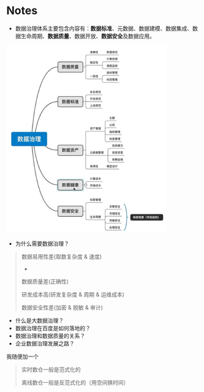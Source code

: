 # Notes

- 数据治理体系主要包含内容有：**数据标准**、元数据、数据建模、数据集成、数据生命周期、**数据质量**、数据开放、**数据安全**及数据应用。

<img src="./images/001.jpg" alt="image" style="zoom:80%;" />

- 为什么需要数据治理？

> 数据易用性差(取数复杂度 & 速度)
>
> - 
>
> 数据质量差(正确性)
>
> 研发成本高(研发复杂度 & 周期 & 运维成本)
>
> 数据安全性差(加密 & 脱敏 & 审计)

- 什么是大数据治理？
- 数据治理在百度是如何落地的？
- 数据治理和数据质量的关系？
- 企业数据治理发展之路？



我随便加一个







> 实时数仓一般是范式化的
>
> 离线数仓一般是反范式化的（用空间换时间）